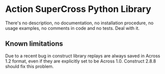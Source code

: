 # Action SuperCross Python Library

There's no description, no documentation, no installation procedure, no usage examples, no comments in code and no tests. Deal with it.

## Known limitations

Due to a recent bug in construct library replays are always saved in Across 1.2 format, even if they are explicitly set to be Across 1.0. Construct 2.8.8 should fix this problem.
